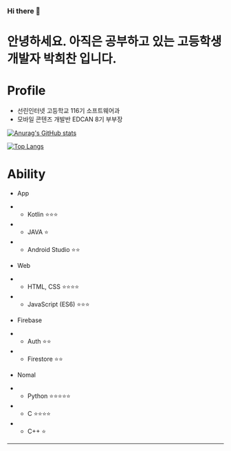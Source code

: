 ### Hi there 👋

# 안녕하세요. 아직은 공부하고 있는 고등학생 개발자 <b>박희찬</b> 입니다.

# Profile
- 선린인터넷 고등학교 116기 소프트웨어과
- 모바일 콘텐즈 개발반 EDCAN 8기 부부장




[![Anurag's GitHub stats](https://github-readme-stats.vercel.app/api?username=ckstmznf&theme=dark)](https://github.com/anuraghazra/github-readme-stats)


[![Top Langs](https://github-readme-stats.vercel.app/api/top-langs/?username=ckstmznf&layout=compact&theme=dark)](https://github.com/anuraghazra/github-readme-stats)

# Ability
- App
- - Kotlin ⭐⭐⭐
- - JAVA ⭐
- - Android Studio ⭐⭐

- Web
- - HTML, CSS ⭐⭐⭐⭐
- - JavaScript (ES6) ⭐⭐⭐

- Firebase
- - Auth ⭐⭐
- - Firestore ⭐⭐

- Nomal
- - Python ⭐⭐⭐⭐⭐
- - C ⭐⭐⭐⭐
- - C++ ⭐

<hr>


<!-- background-image: linear-gradient(135deg,  0%, 100%); -->
